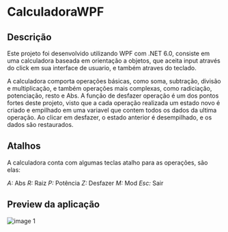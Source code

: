 # CalculadoraWPF

## Descrição

Este projeto foi desenvolvido utilizando WPF com .NET 6.0, consiste em uma calculadora baseada
em orientação a objetos, que aceita input através do click em sua
interface de usuario, e também atraves do teclado. 

A calculadora comporta operações básicas, como soma, subtração, divisão e multiplicação, e também operações
mais complexas, como radiciação, potenciação, resto e Abs.
A função de desfazer operação é um dos pontos fortes deste projeto, visto que a cada operação realizada
um estado novo é criado e empilhado em uma variavel que contem todos os dados da ultima operação. Ao clicar
em desfazer, o estado anterior é desempilhado, e os dados são restaurados.

## Atalhos

A calculadora conta com algumas teclas atalho para as operações, são elas:

*A:* Abs
*R:* Raiz
*P:* Potência
*Z:* Desfazer
*M:* Mod
*Esc:* Sair

## Preview da aplicação

![image 1](https://github.com/isaccsz/CalculadoraWPF/assets/107009198/547e1c5b-1a2b-4461-999d-4b640f40a3ac)

